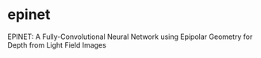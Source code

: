 # epinet
EPINET: A Fully-Convolutional Neural Network using Epipolar Geometry for Depth from Light Field Images
